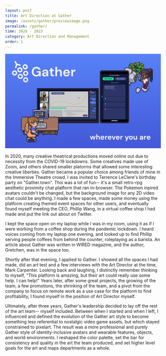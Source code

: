 ```yaml
---
layout: post
title: Art Direction at Gather
image: /assets/gather/previewimage.png
permalink: /gather/
time: 2020 - 2023
category: Art Direction and Management
order: 1
---
```



!["gatheradasset"](/assets/gather/previewimage.png) 

In 2020, many creative theatrical productions moved online out due to necessity from the COVID-19 lockdowns. Some creatives made use of Zoom, and others shared smaller platorms that allowed some interesting creative liberties. Gather became a popular choice among friends of mine in the Immersive Theatre crowd. I was invited to Terrence LeClere's birthday party on "Gather.town". This was a lot of fun-- it's a small retro-rpg aesthetic proximity chat platform that ran in-browser. The Pokemon inpired avatars couldn't be changed, but the background image for any 2D video chat could be anything. I made a few spaces, made some money using the platform creating themed event spaces for other users, and eventually found myself meeting the CEO, Phillip Wang, in a virtual coffee shop I had made and put the link out about on Twitter. 

I kept the space open on my laptop while I was in my room, using it as if I were working from a coffee shop during the pandemic lockdown. I heard voices coming from my laptop one evening, and looked up to find Phillip serving people coffees from behind the counter, roleplaying as a barista. An article about Gather was written in WIRED magazine, and the author, Gretchen, was in the space too. 

Shortly after that evening, I applied to Gather. I showed all the spaces I had made, did an art test and a few interviews with the Art Director at the time, Mark Carpenter. Looking back and laughing, I distinctly remember thinking to myself, "This platform is amazing, but their art could really use some help. I can help!" Years later, after some great projects, the growing of the team, a few promotions, the shrinking of the team, and a pivot from the company to focus on remote work as a use case for the platform to find profitability, I found myself in the position of Art Director myself. 

Ultimately, after three years, Gather's leadership decided to lay off the rest of the art team-- myself included. Between when I started and when I left, I influenced and defined the evolution of the Gather art style to become something less referential to nostalgic video game assets, but which stayed constrained to pixelart. The result was a more professional and purely Gather style of identity-inclusive avatars and wearable features, objects, and world environments. I reshaped the color palette, set the bar for consistency and quality in the art the team produced, and set higher level goals for the art and maps departments as a whole. 
